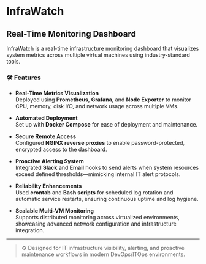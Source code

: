 # InfraWatch

## Real-Time Monitoring Dashboard

InfraWatch is a real-time infrastructure monitoring dashboard that visualizes system metrics across multiple virtual machines using industry-standard tools.

### 🛠️ Features

- **Real-Time Metrics Visualization**  
  Deployed using **Prometheus**, **Grafana**, and **Node Exporter** to monitor CPU, memory, disk I/O, and network usage across multiple VMs.

- **Automated Deployment**  
  Set up with **Docker Compose** for ease of deployment and maintenance.

- **Secure Remote Access**  
  Configured **NGINX reverse proxies** to enable password-protected, encrypted access to the dashboard.

- **Proactive Alerting System**  
  Integrated **Slack** and **Email** hooks to send alerts when system resources exceed defined thresholds—mimicking internal IT alert protocols.

- **Reliability Enhancements**  
  Used **crontab** and **Bash scripts** for scheduled log rotation and automatic service restarts, ensuring continuous uptime and log hygiene.

- **Scalable Multi-VM Monitoring**  
  Supports distributed monitoring across virtualized environments, showcasing advanced network configuration and infrastructure integration.

---

> ⚙️ Designed for IT infrastructure visibility, alerting, and proactive maintenance workflows in modern DevOps/ITOps environments.
